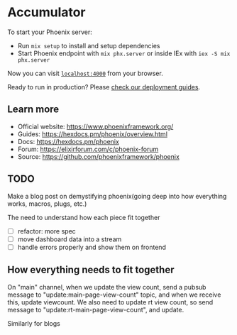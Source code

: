 # Accumulator

To start your Phoenix server:

- Run `mix setup` to install and setup dependencies
- Start Phoenix endpoint with `mix phx.server` or inside IEx with `iex -S mix phx.server`

Now you can visit [`localhost:4000`](http://localhost:4000) from your browser.

Ready to run in production? Please [check our deployment guides](https://hexdocs.pm/phoenix/deployment.html).

## Learn more

- Official website: https://www.phoenixframework.org/
- Guides: https://hexdocs.pm/phoenix/overview.html
- Docs: https://hexdocs.pm/phoenix
- Forum: https://elixirforum.com/c/phoenix-forum
- Source: https://github.com/phoenixframework/phoenix

## TODO

Make a blog post on demystifying phoenix(going deep into how everything works, macros, plugs, etc.)

The need to understand how each piece fit together

- [ ] refactor: more spec
- [ ] move dashboard data into a stream
- [ ] handle errors properly and show them on frontend

## How everything needs to fit together

On "main" channel, when we update the view count, send a pubsub message to "update:main-page-view-count" topic, and when we receive this, update viewcount.
We also need to update rt view count, so send message to "update:rt-main-page-view-count", and update.

Similarly for blogs
